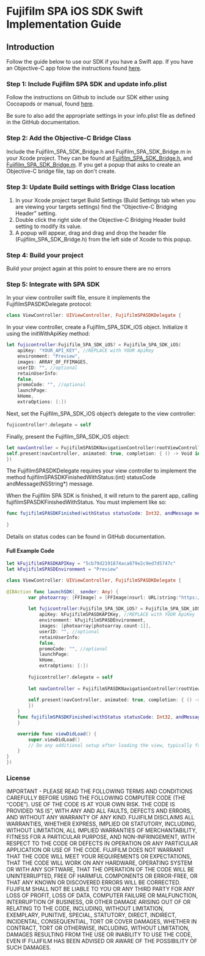 # Fujifilm SPA iOS SDK Swift Implementation Guide

## Introduction
Follow the guide below to use our SDK if you have a Swift app. If you have an Objective-C app folow the instructions found [here](https://github.com/fujifilmssd/iOS-Fujifilm-SPA-SDK-SampleApp).

### Step 1: Include Fujifilm SPA SDK and update info.plist
Follow the instructions on Github to include our SDK either using Cocoapods or manual, found [here](https://github.com/fujifilmssd/iOS-Fujifilm-SPA-SDK-SampleApp).

Be sure to also add the appropriate settings in your info.plist file as defined in the GitHub documentation.

### Step 2: Add the Objective-C Bridge Class
Include the Fujifilm_SPA_SDK_Bridge.h and Fujifilm_SPA_SDK_Bridge.m in your Xcode project. They can be found at  [Fujifilm_SPA_SDK_Bridge.h](https://github.com/fujifilmssd/iOS-Fujifilm-SPA-SDK-SampleApp/blob/master/SwiftSupport/Fujifilm_SPA_SDK_Bridge.h), and [Fujifilm_SPA_SDK_Bridge.m](https://github.com/fujifilmssd/iOS-Fujifilm-SPA-SDK-SampleApp/blob/master/SwiftSupport/Fujifilm_SPA_SDK_Bridge.m). If you get a popup that asks to create an Objective-C bridge file, tap on don't create.

### Step 3: Update Build settings with Bridge Class location
1. In your Xcode project target Build Settings (Build Settings tab when you are viewing your targets settings) find the “Objective-C Bridging Header” setting. 
2. Double click the right side of the Objective-C Bridging Header build setting to modify its value. 
3. A popup will appear, drag and drag and drop the header file (Fujifilm_SPA_SDK_Bridge.h) from the left side of Xcode to this popup.

### Step 4: Build your project
Build your project again at this point to ensure there are no errors

### Step 5: Integrate with SPA SDK
In your view controller swift file, ensure it implements the FujifilmSPASDKDelegate protocol:
```swift
class ViewController: UIViewController, FujifilmSPASDKDelegate {
```

In your view controller, create a Fujifilm_SPA_SDK_iOS object. Initialize it using the initWithApiKey method:

```swift
let fujicontroller:Fujifilm_SPA_SDK_iOS? = Fujifilm_SPA_SDK_iOS(
    apiKey: "YOUR_API_KEY", //REPLACE with YOUR ApiKey
    environment: "Preview",
    images: ARRAY_OF_FFIMAGES,
    userID: "", //optional
    retainUserInfo:
    false,
    promoCode: "", //optional
    launchPage:
    kHome,
    extraOptions: [:])
```

Next, set the Fujifilm_SPA_SDK_iOS object’s delegate to the view controller:

```swift
fujicontroller?.delegate = self
```

Finally, present the Fujifilm_SPA_SDK_iOS object:

```swift
let navController = FujifilmSPASDKNavigationController(rootViewController: fujicontroller!)
self.present(navController, animated: true, completion: { () -> Void in
})
```

The FujifilmSPASDKDelegate requires your view controller to implement the method fujifilmSPASDKFinishedWithStatus:(int) statusCode andMessage(NSString*) message.

When the Fujifilm SPA SDK is finished, it will return to the parent app, calling fujifilmSPASDKFinishedWithStatus. You must implement like so:

```swift
func fujifilmSPASDKFinished(withStatus statusCode: Int32, andMessage message: String!) {
        
}
```
Details on status codes can be found in GitHub documentation.

#### Full Example Code

```swift
let kFujifilmSPASDKAPIKey = "5cb79d2191874aca879e2c9ed7d5747c"
let kFujifilmSPASDEnvironment = "Preview"

class ViewController: UIViewController, FujifilmSPASDKDelegate {
   
@IBAction func launchSDK(_ sender: Any) {
        var photoarray: [FFImage] = [FFImage(nsurl: URL(string:"https://webservices.fujifilmesys.com/venus/imagebank/fujifilmCamera.jpg")!)]
        
        let fujicontroller:Fujifilm_SPA_SDK_iOS? = Fujifilm_SPA_SDK_iOS(
            apiKey: kFujifilmSPASDKAPIKey, //REPLACE with YOUR ApiKey
            environment: kFujifilmSPASDEnvironment,
            images: [photoarray[photoarray.count-1]],
            userID: "", //optional
            retainUserInfo:
            false,
            promoCode: "", //optional
            launchPage:
            kHome,
            extraOptions: [:])
     
        fujicontroller?.delegate = self
        
        let navController = FujifilmSPASDKNavigationController(rootViewController: fujicontroller!)
        
        self.present(navController, animated: true, completion: { () -> Void in
        })
    }
    func fujifilmSPASDKFinished(withStatus statusCode: Int32, andMessage message: String) {
    }

    override func viewDidLoad() {
        super.viewDidLoad()
        // Do any additional setup after loading the view, typically from a nib.
    }
}
})
```
### License
IMPORTANT - PLEASE READ THE FOLLOWING TERMS AND CONDITIONS CAREFULLY BEFORE USING THE FOLLOWING COMPUTER CODE (THE “CODE”). USE OF THE CODE IS AT YOUR OWN RISK. THE CODE IS PROVIDED “AS IS”, WITH ANY AND ALL FAULTS, DEFECTS AND ERRORS, AND WITHOUT ANY WARRANTY OF ANY KIND. FUJIFILM DISCLAIMS ALL WARRANTIES, WHETHER EXPRESS, IMPLIED OR STATUTORY, INCLUDING, WITHOUT LIMITATION, ALL IMPLIED WARRANTIES OF MERCHANTABILITY, FITNESS FOR A PARTICULAR PURPOSE, AND NON-INFRINGEMENT, WITH RESPECT TO THE CODE OR DEFECTS IN OPERATION OR ANY PARTICULAR APPLICATION OR USE OF THE CODE. FUJIFILM DOES NOT WARRANT THAT THE CODE WILL MEET YOUR REQUIREMENTS OR EXPECTATIONS, THAT THE CODE WILL WORK ON ANY HARDWARE, OPERATING SYSTEM OR WITH ANY SOFTWARE, THAT THE OPERATION OF THE CODE WILL BE UNINTERRUPTED, FREE OF HARMFUL COMPONENTS OR ERROR-FREE, OR THAT ANY KNOWN OR DISCOVERED ERRORS WILL BE CORRECTED.
FUJIFILM SHALL NOT BE LIABLE TO YOU OR ANY THIRD PARTY FOR ANY LOSS OF PROFIT, LOSS OF DATA, COMPUTER FAILURE OR MALFUNCTION, INTERRUPTION OF BUSINESS, OR OTHER DAMAGE ARISING OUT OF OR RELATING TO THE CODE, INCLUDING, WITHOUT LIMITATION, EXEMPLARY, PUNITIVE, SPECIAL, STATUTORY, DIRECT, INDIRECT, INCIDENTAL, CONSEQUENTIAL, TORT OR COVER DAMAGES, WHETHER IN CONTRACT, TORT OR OTHERWISE, INCLUDING, WITHOUT LIMITATION, DAMAGES RESULTING FROM THE USE OR INABILITY TO USE THE CODE, EVEN IF FUJIFILM HAS BEEN ADVISED OR AWARE OF THE POSSIBILITY OF SUCH DAMAGES.
